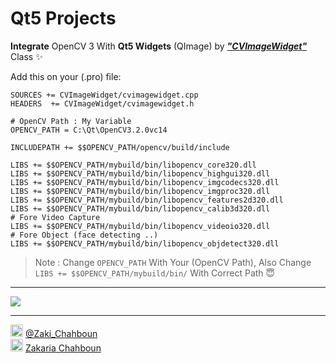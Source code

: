 # Qt5 Projects

**Integrate** OpenCV 3 With **Qt5 Widgets** (QImage) by ***<a href="http://develnoter.blogspot.com/2012/05/integrating-opencv-in-qt-gui.html">"CVImageWidget"</a>*** Class :sparkles:

Add this on your (.pro) file:

```QMAKE
SOURCES += CVImageWidget/cvimagewidget.cpp
HEADERS  += CVImageWidget/cvimagewidget.h

# OpenCV Path : My Variable
OPENCV_PATH = C:\Qt\OpenCV3.2.0vc14

INCLUDEPATH += $$OPENCV_PATH/opencv/build/include

LIBS += $$OPENCV_PATH/mybuild/bin/libopencv_core320.dll
LIBS += $$OPENCV_PATH/mybuild/bin/libopencv_highgui320.dll
LIBS += $$OPENCV_PATH/mybuild/bin/libopencv_imgcodecs320.dll
LIBS += $$OPENCV_PATH/mybuild/bin/libopencv_imgproc320.dll
LIBS += $$OPENCV_PATH/mybuild/bin/libopencv_features2d320.dll
LIBS += $$OPENCV_PATH/mybuild/bin/libopencv_calib3d320.dll
# Fore Video Capture
LIBS += $$OPENCV_PATH/mybuild/bin/libopencv_videoio320.dll
# Fore Object (face detecting ..)
LIBS += $$OPENCV_PATH/mybuild/bin/libopencv_objdetect320.dll
```


> Note : Change `OPENCV_PATH` With Your (OpenCV Path), Also Change `LIBS += $$OPENCV_PATH/mybuild/bin/` With Correct Path :innocent:

-----------------
<img src="/View.JPG">

-----------------

<img src="https://upload.wikimedia.org/wikipedia/fr/thumb/c/c8/Twitter_Bird.svg/1259px-Twitter_Bird.svg.png" width="20px"> <a href="https://twitter.com/Zaki_Chahboun">@Zaki_Chahboun</a>
<br>
<img src="https://upload.wikimedia.org/wikipedia/commons/thumb/c/c2/F_icon.svg/1024px-F_icon.svg.png" width="20px"> <a href="https://facebook.com/zakaria.chahboun.2018">Zakaria Chahboun</a>



